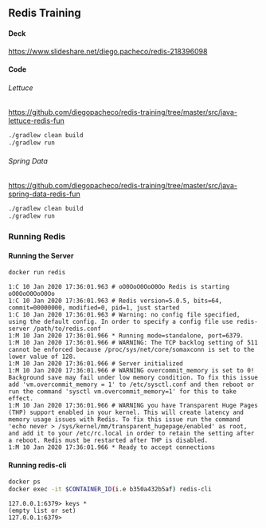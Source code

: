 ## Redis Training

#### Deck

https://www.slideshare.net/diego.pacheco/redis-218396098

#### Code 

###### Lettuce

https://github.com/diegopacheco/redis-training/tree/master/src/java-lettuce-redis-fun

```bash
./gradlew clean build
./gradlew run
```

###### Spring Data

https://github.com/diegopacheco/redis-training/tree/master/src/java-spring-data-redis-fun

```bash
./gradlew clean build
./gradlew run
```

### Running Redis 

#### Running the Server 

```bash
docker run redis
```
```
1:C 10 Jan 2020 17:36:01.963 # oO0OoO0OoO0Oo Redis is starting oO0OoO0OoO0Oo
1:C 10 Jan 2020 17:36:01.963 # Redis version=5.0.5, bits=64, commit=00000000, modified=0, pid=1, just started
1:C 10 Jan 2020 17:36:01.963 # Warning: no config file specified, using the default config. In order to specify a config file use redis-server /path/to/redis.conf
1:M 10 Jan 2020 17:36:01.966 * Running mode=standalone, port=6379.
1:M 10 Jan 2020 17:36:01.966 # WARNING: The TCP backlog setting of 511 cannot be enforced because /proc/sys/net/core/somaxconn is set to the lower value of 128.
1:M 10 Jan 2020 17:36:01.966 # Server initialized
1:M 10 Jan 2020 17:36:01.966 # WARNING overcommit_memory is set to 0! Background save may fail under low memory condition. To fix this issue add 'vm.overcommit_memory = 1' to /etc/sysctl.conf and then reboot or run the command 'sysctl vm.overcommit_memory=1' for this to take effect.
1:M 10 Jan 2020 17:36:01.966 # WARNING you have Transparent Huge Pages (THP) support enabled in your kernel. This will create latency and memory usage issues with Redis. To fix this issue run the command 'echo never > /sys/kernel/mm/transparent_hugepage/enabled' as root, and add it to your /etc/rc.local in order to retain the setting after a reboot. Redis must be restarted after THP is disabled.
1:M 10 Jan 2020 17:36:01.966 * Ready to accept connections
```

#### Running redis-cli

```bash
docker ps
docker exec -it $CONTAINER_ID(i.e b350a432b5af) redis-cli
```
```
127.0.0.1:6379> keys *
(empty list or set)
127.0.0.1:6379> 
```
